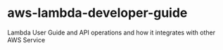 # aws-lambda-developer-guide
Lambda User Guide and API operations and how it integrates with other AWS Service
